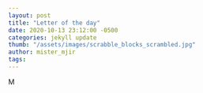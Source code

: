 ```yaml
---
layout: post
title: "Letter of the day"
date: 2020-10-13 23:12:00 -0500
categories: jekyll update
thumb: "/assets/images/scrabble_blocks_scrambled.jpg"
author: mister_mjir
tags:
---
```

M
